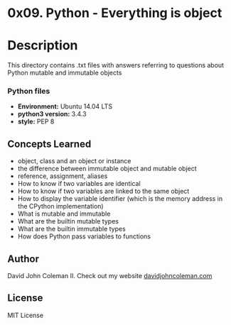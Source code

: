 # 0x09. Python - Everything is object

# Description

This directory contains .txt files with answers referring to questions about
Python mutable and immutable objects

### Python files

* __Environment:__ Ubuntu 14.04 LTS
* __python3 version:__ 3.4.3
* __style:__ PEP 8

## Concepts Learned

* object, class and an object or instance
* the difference between immutable object and mutable object
* reference, assignment, aliases
* How to know if two variables are identical
* How to know if two variables are linked to the same object
* How to display the variable identifier (which is the memory address in the CPython implementation)
* What is mutable and immutable
* What are the builtin mutable types
* What are the builtin immutable types
* How does Python pass variables to functions

## Author

David John Coleman II.	Check out my website [davidjohncoleman.com](http://www.davidjohncoleman.com/)

## License

MIT License
